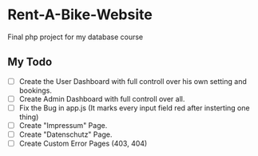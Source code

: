 # Rent-A-Bike-Website
 Final php project for my database course

## My Todo

- [ ] Create the User Dashboard with full controll over his own setting and bookings.
- [ ] Create Admin Dashboard with full controll over all.
- [ ] Fix the Bug in app.js (It marks every input field red after insterting one thing)
- [ ] Create "Impressum" Page.
- [ ] Create "Datenschutz" Page.
- [ ] Create Custom Error Pages (403, 404)
